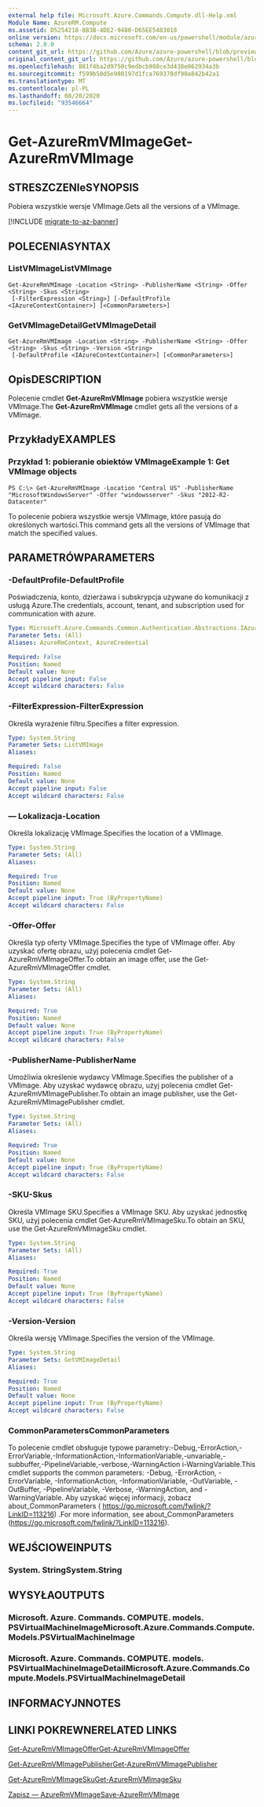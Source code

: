 ```yaml
---
external help file: Microsoft.Azure.Commands.Compute.dll-Help.xml
Module Name: AzureRM.Compute
ms.assetid: D5254218-8B3B-4DE2-9480-D65EE5483018
online version: https://docs.microsoft.com/en-us/powershell/module/azurerm.compute/get-azurermvmimage
schema: 2.0.0
content_git_url: https://github.com/Azure/azure-powershell/blob/preview/src/ResourceManager/Compute/Commands.Compute/help/Get-AzureRmVMImage.md
original_content_git_url: https://github.com/Azure/azure-powershell/blob/preview/src/ResourceManager/Compute/Commands.Compute/help/Get-AzureRmVMImage.md
ms.openlocfilehash: 881f4ba2d9750c9edbcb988ce3d438e062934a3b
ms.sourcegitcommit: f599b50d5e980197d1fca769378df90a842b42a1
ms.translationtype: MT
ms.contentlocale: pl-PL
ms.lasthandoff: 08/20/2020
ms.locfileid: "93546664"
---
```

# <span data-ttu-id="f7f08-101">Get-AzureRmVMImage</span><span class="sxs-lookup"><span data-stu-id="f7f08-101">Get-AzureRmVMImage</span></span>

## <span data-ttu-id="f7f08-102">STRESZCZENIe</span><span class="sxs-lookup"><span data-stu-id="f7f08-102">SYNOPSIS</span></span>
<span data-ttu-id="f7f08-103">Pobiera wszystkie wersje VMImage.</span><span class="sxs-lookup"><span data-stu-id="f7f08-103">Gets all the versions of a VMImage.</span></span>

[!INCLUDE [migrate-to-az-banner](../../includes/migrate-to-az-banner.md)]

## <span data-ttu-id="f7f08-104">POLECENIA</span><span class="sxs-lookup"><span data-stu-id="f7f08-104">SYNTAX</span></span>

### <span data-ttu-id="f7f08-105">ListVMImage</span><span class="sxs-lookup"><span data-stu-id="f7f08-105">ListVMImage</span></span>
```
Get-AzureRmVMImage -Location <String> -PublisherName <String> -Offer <String> -Skus <String>
 [-FilterExpression <String>] [-DefaultProfile <IAzureContextContainer>] [<CommonParameters>]
```

### <span data-ttu-id="f7f08-106">GetVMImageDetail</span><span class="sxs-lookup"><span data-stu-id="f7f08-106">GetVMImageDetail</span></span>
```
Get-AzureRmVMImage -Location <String> -PublisherName <String> -Offer <String> -Skus <String> -Version <String>
 [-DefaultProfile <IAzureContextContainer>] [<CommonParameters>]
```

## <span data-ttu-id="f7f08-107">Opis</span><span class="sxs-lookup"><span data-stu-id="f7f08-107">DESCRIPTION</span></span>
<span data-ttu-id="f7f08-108">Polecenie cmdlet **Get-AzureRmVMImage** pobiera wszystkie wersje VMImage.</span><span class="sxs-lookup"><span data-stu-id="f7f08-108">The **Get-AzureRmVMImage** cmdlet gets all the versions of a VMImage.</span></span>

## <span data-ttu-id="f7f08-109">Przykłady</span><span class="sxs-lookup"><span data-stu-id="f7f08-109">EXAMPLES</span></span>

### <span data-ttu-id="f7f08-110">Przykład 1: pobieranie obiektów VMImage</span><span class="sxs-lookup"><span data-stu-id="f7f08-110">Example 1: Get VMImage objects</span></span>
```
PS C:\> Get-AzureRmVMImage -Location "Central US" -PublisherName "MicrosoftWindowsServer" -Offer "windowsserver" -Skus "2012-R2-Datacenter"
```

<span data-ttu-id="f7f08-111">To polecenie pobiera wszystkie wersje VMImage, które pasują do określonych wartości.</span><span class="sxs-lookup"><span data-stu-id="f7f08-111">This command gets all the versions of VMImage that match the specified values.</span></span>

## <span data-ttu-id="f7f08-112">PARAMETRÓW</span><span class="sxs-lookup"><span data-stu-id="f7f08-112">PARAMETERS</span></span>

### <span data-ttu-id="f7f08-113">-DefaultProfile</span><span class="sxs-lookup"><span data-stu-id="f7f08-113">-DefaultProfile</span></span>
<span data-ttu-id="f7f08-114">Poświadczenia, konto, dzierżawa i subskrypcja używane do komunikacji z usługą Azure.</span><span class="sxs-lookup"><span data-stu-id="f7f08-114">The credentials, account, tenant, and subscription used for communication with azure.</span></span>

```yaml
Type: Microsoft.Azure.Commands.Common.Authentication.Abstractions.IAzureContextContainer
Parameter Sets: (All)
Aliases: AzureRmContext, AzureCredential

Required: False
Position: Named
Default value: None
Accept pipeline input: False
Accept wildcard characters: False
```

### <span data-ttu-id="f7f08-115">-FilterExpression</span><span class="sxs-lookup"><span data-stu-id="f7f08-115">-FilterExpression</span></span>
<span data-ttu-id="f7f08-116">Określa wyrażenie filtru.</span><span class="sxs-lookup"><span data-stu-id="f7f08-116">Specifies a filter expression.</span></span>

```yaml
Type: System.String
Parameter Sets: ListVMImage
Aliases:

Required: False
Position: Named
Default value: None
Accept pipeline input: False
Accept wildcard characters: False
```

### <span data-ttu-id="f7f08-117">— Lokalizacja</span><span class="sxs-lookup"><span data-stu-id="f7f08-117">-Location</span></span>
<span data-ttu-id="f7f08-118">Określa lokalizację VMImage.</span><span class="sxs-lookup"><span data-stu-id="f7f08-118">Specifies the location of a VMImage.</span></span>

```yaml
Type: System.String
Parameter Sets: (All)
Aliases:

Required: True
Position: Named
Default value: None
Accept pipeline input: True (ByPropertyName)
Accept wildcard characters: False
```

### <span data-ttu-id="f7f08-119">-Offer</span><span class="sxs-lookup"><span data-stu-id="f7f08-119">-Offer</span></span>
<span data-ttu-id="f7f08-120">Określa typ oferty VMImage.</span><span class="sxs-lookup"><span data-stu-id="f7f08-120">Specifies the type of VMImage offer.</span></span>
<span data-ttu-id="f7f08-121">Aby uzyskać ofertę obrazu, użyj polecenia cmdlet Get-AzureRmVMImageOffer.</span><span class="sxs-lookup"><span data-stu-id="f7f08-121">To obtain an image offer, use the Get-AzureRmVMImageOffer cmdlet.</span></span>

```yaml
Type: System.String
Parameter Sets: (All)
Aliases:

Required: True
Position: Named
Default value: None
Accept pipeline input: True (ByPropertyName)
Accept wildcard characters: False
```

### <span data-ttu-id="f7f08-122">-PublisherName</span><span class="sxs-lookup"><span data-stu-id="f7f08-122">-PublisherName</span></span>
<span data-ttu-id="f7f08-123">Umożliwia określenie wydawcy VMImage.</span><span class="sxs-lookup"><span data-stu-id="f7f08-123">Specifies the publisher of a VMImage.</span></span>
<span data-ttu-id="f7f08-124">Aby uzyskać wydawcę obrazu, użyj polecenia cmdlet Get-AzureRmVMImagePublisher.</span><span class="sxs-lookup"><span data-stu-id="f7f08-124">To obtain an image publisher, use the Get-AzureRmVMImagePublisher cmdlet.</span></span>

```yaml
Type: System.String
Parameter Sets: (All)
Aliases:

Required: True
Position: Named
Default value: None
Accept pipeline input: True (ByPropertyName)
Accept wildcard characters: False
```

### <span data-ttu-id="f7f08-125">-SKU</span><span class="sxs-lookup"><span data-stu-id="f7f08-125">-Skus</span></span>
<span data-ttu-id="f7f08-126">Określa VMImage SKU.</span><span class="sxs-lookup"><span data-stu-id="f7f08-126">Specifies a VMImage SKU.</span></span>
<span data-ttu-id="f7f08-127">Aby uzyskać jednostkę SKU, użyj polecenia cmdlet Get-AzureRmVMImageSku.</span><span class="sxs-lookup"><span data-stu-id="f7f08-127">To obtain an SKU, use the Get-AzureRmVMImageSku cmdlet.</span></span>

```yaml
Type: System.String
Parameter Sets: (All)
Aliases:

Required: True
Position: Named
Default value: None
Accept pipeline input: True (ByPropertyName)
Accept wildcard characters: False
```

### <span data-ttu-id="f7f08-128">-Version</span><span class="sxs-lookup"><span data-stu-id="f7f08-128">-Version</span></span>
<span data-ttu-id="f7f08-129">Określa wersję VMImage.</span><span class="sxs-lookup"><span data-stu-id="f7f08-129">Specifies the version of the VMImage.</span></span>

```yaml
Type: System.String
Parameter Sets: GetVMImageDetail
Aliases:

Required: True
Position: Named
Default value: None
Accept pipeline input: True (ByPropertyName)
Accept wildcard characters: False
```

### <span data-ttu-id="f7f08-130">CommonParameters</span><span class="sxs-lookup"><span data-stu-id="f7f08-130">CommonParameters</span></span>
<span data-ttu-id="f7f08-131">To polecenie cmdlet obsługuje typowe parametry:-Debug,-ErrorAction,-ErrorVariable,-InformationAction,-InformationVariable,-unvariable,-subbuffer,-PipelineVariable,-verbose,-WarningAction i-WarningVariable.</span><span class="sxs-lookup"><span data-stu-id="f7f08-131">This cmdlet supports the common parameters: -Debug, -ErrorAction, -ErrorVariable, -InformationAction, -InformationVariable, -OutVariable, -OutBuffer, -PipelineVariable, -Verbose, -WarningAction, and -WarningVariable.</span></span> <span data-ttu-id="f7f08-132">Aby uzyskać więcej informacji, zobacz about_CommonParameters ( https://go.microsoft.com/fwlink/?LinkID=113216) .</span><span class="sxs-lookup"><span data-stu-id="f7f08-132">For more information, see about_CommonParameters (https://go.microsoft.com/fwlink/?LinkID=113216).</span></span>

## <span data-ttu-id="f7f08-133">WEJŚCIOWE</span><span class="sxs-lookup"><span data-stu-id="f7f08-133">INPUTS</span></span>

### <span data-ttu-id="f7f08-134">System. String</span><span class="sxs-lookup"><span data-stu-id="f7f08-134">System.String</span></span>

## <span data-ttu-id="f7f08-135">WYSYŁA</span><span class="sxs-lookup"><span data-stu-id="f7f08-135">OUTPUTS</span></span>

### <span data-ttu-id="f7f08-136">Microsoft. Azure. Commands. COMPUTE. models. PSVirtualMachineImage</span><span class="sxs-lookup"><span data-stu-id="f7f08-136">Microsoft.Azure.Commands.Compute.Models.PSVirtualMachineImage</span></span>

### <span data-ttu-id="f7f08-137">Microsoft. Azure. Commands. COMPUTE. models. PSVirtualMachineImageDetail</span><span class="sxs-lookup"><span data-stu-id="f7f08-137">Microsoft.Azure.Commands.Compute.Models.PSVirtualMachineImageDetail</span></span>

## <span data-ttu-id="f7f08-138">INFORMACYJN</span><span class="sxs-lookup"><span data-stu-id="f7f08-138">NOTES</span></span>

## <span data-ttu-id="f7f08-139">LINKI POKREWNE</span><span class="sxs-lookup"><span data-stu-id="f7f08-139">RELATED LINKS</span></span>

[<span data-ttu-id="f7f08-140">Get-AzureRmVMImageOffer</span><span class="sxs-lookup"><span data-stu-id="f7f08-140">Get-AzureRmVMImageOffer</span></span>](./Get-AzureRmVMImageOffer.md)

[<span data-ttu-id="f7f08-141">Get-AzureRmVMImagePublisher</span><span class="sxs-lookup"><span data-stu-id="f7f08-141">Get-AzureRmVMImagePublisher</span></span>](./Get-AzureRmVMImagePublisher.md)

[<span data-ttu-id="f7f08-142">Get-AzureRmVMImageSku</span><span class="sxs-lookup"><span data-stu-id="f7f08-142">Get-AzureRmVMImageSku</span></span>](./Get-AzureRmVMImageSku.md)

[<span data-ttu-id="f7f08-143">Zapisz — AzureRmVMImage</span><span class="sxs-lookup"><span data-stu-id="f7f08-143">Save-AzureRmVMImage</span></span>](./Save-AzureRmVMImage.md)


